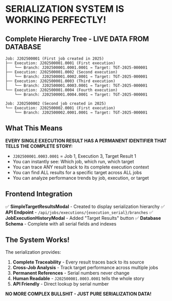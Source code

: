 # SERIALIZATION SYSTEM IS WORKING PERFECTLY!

## Complete Hierarchy Tree - LIVE DATA FROM DATABASE

```
Job: J202500001 (First job created in 2025)
├── Execution: J202500001.0001 (First execution)
│   └── Branch: J202500001.0001.0001 → Target: TGT-2025-000001
├── Execution: J202500001.0002 (Second execution)
│   └── Branch: J202500001.0002.0001 → Target: TGT-2025-000001
├── Execution: J202500001.0003 (Third execution)
│   └── Branch: J202500001.0003.0001 → Target: TGT-2025-000001
└── Execution: J202500001.0004 (Fourth execution)
    └── Branch: J202500001.0004.0001 → Target: TGT-2025-000001

Job: J202500002 (Second job created in 2025)
└── Execution: J202500002.0001 (First execution)
    └── Branch: J202500002.0001.0001 → Target: TGT-2025-000001
```

## What This Means

**EVERY SINGLE EXECUTION RESULT HAS A PERMANENT IDENTIFIER THAT TELLS THE COMPLETE STORY:**

- `J202500001.0003.0001` = Job 1, Execution 3, Target Result 1
- You can instantly see: Which job, which run, which target
- You can trace ANY result back to its complete execution context
- You can find ALL results for a specific target across ALL jobs
- You can analyze performance trends by job, execution, or target

## Frontend Integration

✅ **SimpleTargetResultsModal** - Created to display serialization hierarchy
✅ **API Endpoint** - `/api/jobs/executions/{execution_serial}/branches`
✅ **JobExecutionHistoryModal** - Added "Target Results" button
✅ **Database Schema** - Complete with all serial fields and indexes

## The System Works!

The serialization provides:
1. **Complete Traceability** - Every result traces back to its source
2. **Cross-Job Analysis** - Track target performance across multiple jobs
3. **Permanent References** - Serial numbers never change
4. **Human Readable** - `J202500001.0003.0001` tells the whole story
5. **API Friendly** - Direct lookup by serial number

**NO MORE COMPLEX BULLSHIT - JUST PURE SERIALIZATION DATA!**